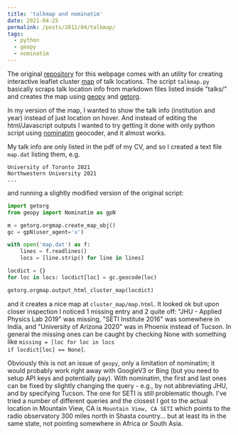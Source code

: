 ```yaml
---
title: 'talkmap and nominatim'
date: 2021-04-25
permalink: /posts/2012/04/talkmap/
tags:
  - python
  - geopy
  - nominatim
---
```


The original [repository](https://github.com/academicpages/academicpages.github.io) for this webpage comes with an utility for creating interactive leaflet cluster [map](/cluster_map/map.html) of talk locations. The script <code>talkmap.py</code> basically scraps talk location info from markdown files listed inside "talks/" and creates the map using [geopy](https://geopy.readthedocs.io/en/stable/) and [getorg](https://github.com/getorg/getorg).

In my version of the map, I wanted to show the talk info (institution and year) instead of just location on hover. And instead of editing the html/Javascript outputs I wanted to try getting it done with only python script using [nominatim](https://geopy.readthedocs.io/en/stable/#nominatim) geocoder, and it almost works.

My talk info are only listed in the pdf of my CV, and so I created a text file <code>map.dat</code> listing them, e.g.

```
University of Toronto 2021
Northwestern University 2021
...
```
and running a slightly modified version of the original script:

```python
import getorg
from geopy import Nominatim as gpN

m = getorg.orgmap.create_map_obj()
gc = gpN(user_agent='x')

with open('map.dat') as f:
    lines = f.readlines()
    locs = [line.strip() for line in lines]

locdict = {}
for loc in locs: locdict[loc] = gc.geocode(loc)

getorg.orgmap.output_html_cluster_map(locdict)
```
and it creates a nice map at <code>cluster_map/map.html</code>. It looked ok but upon closer inspection I noticed 1 missing entry and 2 quite off: "JHU - Applied Physics Lab 2019" was missing, "SETI Institute 2016" was somewhere in India, and "University of Arizona 2020" was in Phoenix instead of Tucson. In general the missing ones can be caught by checking None with something like <code>missing = [loc for loc in locs if locdict[loc] == None]</code>.

Obviously this is not an issue of <code>geopy</code>, only a limitation of nominatim; it would probably work right away with GoogleV3 or Bing (but you need to setup API keys and potentially pay). With nominatim, the first and last ones can be fixed by slightly changing the query - e.g., by not abbreviating JHU, and by specifying Tucson. The one for SETI is still problematic though. I've tried a number of different queries and the closest I got to the actual location in Mountain View, CA is <code>Mountain View, CA  SETI</code> which points to the radio observatory 300 miles north in Shasta country... but at least its in the same state, not pointing somewhere in Africa or South Asia.
